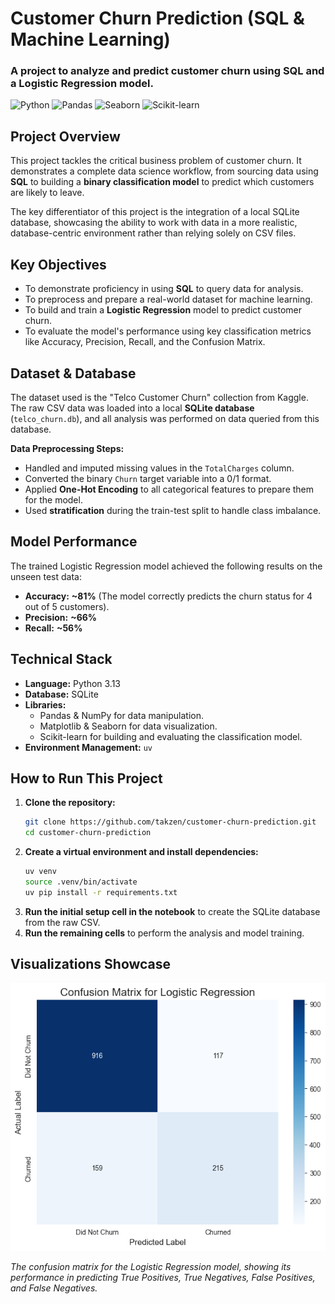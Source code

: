 # Customer Churn Prediction (SQL & Machine Learning)

### A project to analyze and predict customer churn using SQL and a Logistic Regression model.

![Python](https://img.shields.io/badge/python-3.13-blue.svg)
![Pandas](https://img.shields.io/badge/pandas-2.3.2-blue.svg)
![Seaborn](https://img.shields.io/badge/seaborn-0.13.2-blue.svg)
![Scikit-learn](https://img.shields.io/badge/scikit--learn-1.7.2-blue.svg)

## Project Overview

This project tackles the critical business problem of customer churn. It demonstrates a complete data science workflow, from sourcing data using **SQL** to building a **binary classification model** to predict which customers are likely to leave.

The key differentiator of this project is the integration of a local SQLite database, showcasing the ability to work with data in a more realistic, database-centric environment rather than relying solely on CSV files.

## Key Objectives

*   To demonstrate proficiency in using **SQL** to query data for analysis.
*   To preprocess and prepare a real-world dataset for machine learning.
*   To build and train a **Logistic Regression** model to predict customer churn.
*   To evaluate the model's performance using key classification metrics like Accuracy, Precision, Recall, and the Confusion Matrix.

## Dataset & Database

The dataset used is the "Telco Customer Churn" collection from Kaggle. The raw CSV data was loaded into a local **SQLite database** (`telco_churn.db`), and all analysis was performed on data queried from this database.

**Data Preprocessing Steps:**
*   Handled and imputed missing values in the `TotalCharges` column.
*   Converted the binary `Churn` target variable into a 0/1 format.
*   Applied **One-Hot Encoding** to all categorical features to prepare them for the model.
*   Used **stratification** during the train-test split to handle class imbalance.

## Model Performance

The trained Logistic Regression model achieved the following results on the unseen test data:
*   **Accuracy:** **~81%** (The model correctly predicts the churn status for 4 out of 5 customers).
*   **Precision:** **~66%**
*   **Recall:** **~56%**

## Technical Stack

*   **Language:** Python 3.13
*   **Database:** SQLite
*   **Libraries:**
    *   Pandas & NumPy for data manipulation.
    *   Matplotlib & Seaborn for data visualization.
    *   Scikit-learn for building and evaluating the classification model.
*   **Environment Management:** `uv`

## How to Run This Project

1.  **Clone the repository:**
    ```bash
    git clone https://github.com/takzen/customer-churn-prediction.git
    cd customer-churn-prediction
    ```
2.  **Create a virtual environment and install dependencies:**
    ```bash
    uv venv
    source .venv/bin/activate
    uv pip install -r requirements.txt
    ```
3.  **Run the initial setup cell in the notebook** to create the SQLite database from the raw CSV.
4.  **Run the remaining cells** to perform the analysis and model training.

## Visualizations Showcase

![Confusion Matrix](images/confusion_matrix.png)

*The confusion matrix for the Logistic Regression model, showing its performance in predicting True Positives, True Negatives, False Positives, and False Negatives.*